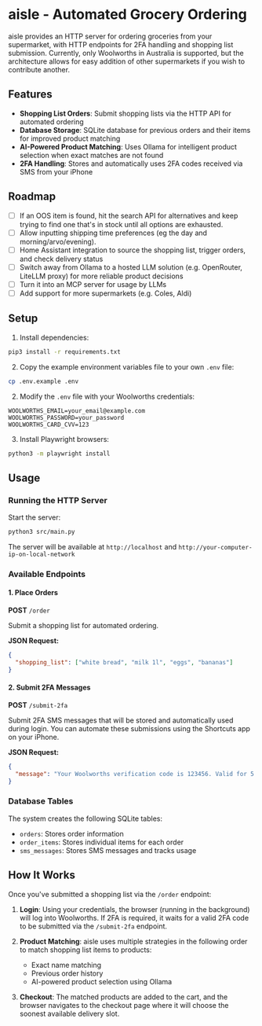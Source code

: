 # aisle - Automated Grocery Ordering

aisle provides an HTTP server for ordering groceries from your supermarket, with HTTP endpoints for 2FA handling and shopping list submission. Currently, only Woolworths in Australia is supported, but the architecture allows for easy addition of other supermarkets if you wish to contribute another.

## Features

- **Shopping List Orders**: Submit shopping lists via the HTTP API for automated ordering
- **Database Storage**: SQLite database for previous orders and their items for improved product matching
- **AI-Powered Product Matching**: Uses Ollama for intelligent product selection when exact matches are not found
- **2FA Handling**: Stores and automatically uses 2FA codes received via SMS from your iPhone

## Roadmap

- [ ] If an OOS item is found, hit the search API for alternatives and keep trying to find one that's in stock until all options are exhausted.
- [ ] Allow inputting shipping time preferences (eg the day and morning/arvo/evening).
- [ ] Home Assistant integration to source the shopping list, trigger orders, and check delivery status
- [ ] Switch away from Ollama to a hosted LLM solution (e.g. OpenRouter, LiteLLM proxy) for more reliable product decisions
- [ ] Turn it into an MCP server for usage by LLMs
- [ ] Add support for more supermarkets (e.g. Coles, Aldi)

## Setup

1. Install dependencies:

```bash
pip3 install -r requirements.txt
```

2. Copy the example environment variables file to your own `.env` file:

```bash
cp .env.example .env
```

2. Modify the `.env` file with your Woolworths credentials:

```
WOOLWORTHS_EMAIL=your_email@example.com
WOOLWORTHS_PASSWORD=your_password
WOOLWORTHS_CARD_CVV=123
```

3. Install Playwright browsers:

```bash
python3 -m playwright install
```

## Usage

### Running the HTTP Server

Start the server:

```bash
python3 src/main.py
```

The server will be available at `http://localhost` and `http://your-computer-ip-on-local-network`

### Available Endpoints

#### 1. Place Orders

**POST** `/order`

Submit a shopping list for automated ordering.

**JSON Request:**

```json
{
  "shopping_list": ["white bread", "milk 1l", "eggs", "bananas"]
}
```

#### 2. Submit 2FA Messages

**POST** `/submit-2fa`

Submit 2FA SMS messages that will be stored and automatically used during login. You can automate these submissions using the Shortcuts app on your iPhone.

**JSON Request:**

```json
{
  "message": "Your Woolworths verification code is 123456. Valid for 5 minutes."
}
```

### Database Tables

The system creates the following SQLite tables:

- `orders`: Stores order information
- `order_items`: Stores individual items for each order
- `sms_messages`: Stores SMS messages and tracks usage

## How It Works

Once you've submitted a shopping list via the `/order` endpoint:

1. **Login**: Using your credentials, the browser (running in the background) will log into Woolworths. If 2FA is required, it waits for a valid 2FA code to be submitted via the `/submit-2fa` endpoint.

2. **Product Matching**: aisle uses multiple strategies in the following order to match shopping list items to products:

   - Exact name matching
   - Previous order history
   - AI-powered product selection using Ollama

3. **Checkout**: The matched products are added to the cart, and the browser navigates to the checkout page where it will choose the soonest available delivery slot.
